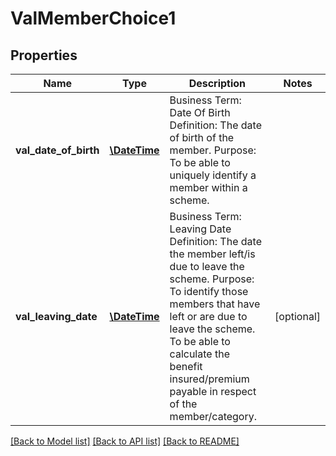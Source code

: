 # ValMemberChoice1

## Properties
Name | Type | Description | Notes
------------ | ------------- | ------------- | -------------
**val_date_of_birth** | [**\DateTime**](\DateTime.md) | Business Term: Date Of Birth Definition: The date of birth of the member. Purpose: To be able to uniquely identify a member within a scheme. | 
**val_leaving_date** | [**\DateTime**](\DateTime.md) | Business Term: Leaving Date Definition: The date the member left/is due to leave the scheme. Purpose: To identify those members that have left or are due to leave the scheme. To be able to calculate the benefit insured/premium payable in respect of the member/category. | [optional] 

[[Back to Model list]](../README.md#documentation-for-models) [[Back to API list]](../README.md#documentation-for-api-endpoints) [[Back to README]](../README.md)

